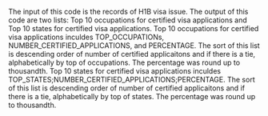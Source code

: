 The input of this code is the records of H1B visa issue.
The output of this code are two lists: Top 10 occupations for certified visa applications and Top 10 states for certified visa applications. 
Top 10 occupations for certified visa applications inculdes TOP_OCCUPATIONs, NUMBER_CERTIFIED_APPLICATIONS, and PERCENTAGE. The sort of this list is descending order of number of certified applicaitons and if there is a tie, alphabetically by top of occupations. The percentage was round up to thousandth.
Top 10 states for certified visa applications inculdes TOP_STATES;NUMBER_CERTIFIED_APPLICATIONS;PERCENTAGE. The sort of this list is descending order of number of certified applicaitons and if there is a tie, alphabetically by top of states. The percentage was round up to thousandth.

